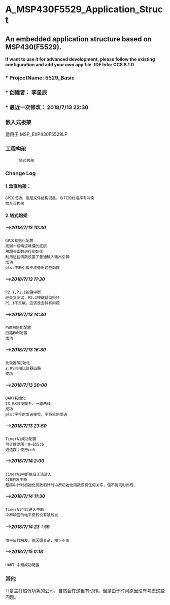  A_MSP430F5529_Application_Struct
 =================================
An embedded application structure based on MSP430(F5529).
--------------------------------------------------------
**If want to use it for advanced development, please follow the existing configuration and add your own app file.**
**IDE Info: CCS 8.1.0**

### *  ProjectName: 	5529_Basic
### *  创建者：		李星辰
### *  最近一次修改：	2018/7/13 22:30

### 嵌入式板架
适用于  MSP_EXP430F5529LP

### 工程构架
	      塔式构架

### Change Log
#### 1.垂直构架：
	GPIO成功，但是文件结构混乱，与TI的标准库有冲突
	放弃该构架
#### 2.塔式购架
##### -->2018/7/13 10:30
	GPIO初始化配置
	找到一份晦涩难懂的底层
	用超长函数进行初始化
	利用这些函数设置了普通输入输出引脚
	成功
	pls:中断引脚不准备用这些函数

##### -->2018/7/13 11:30
	P2.1,P1.1按键中断
	经交叉测试，P2.1按键疑似损坏
	P1.1不灵敏，应该是去抖有问题

##### -->2018/7/13 14:30
	PWM初始化配置
	四路PWM配置
	成功

##### -->2018/7/13 16:30
	比较器B初始化
	2.0V同相比较器四路
	成功

##### -->2018/7/13 20:00
	UART初始化
	TX,RX收发握手，一路两线
	成功
	pls:字符的发送接受，字符串的发送

##### -->2018/7/13 23:50
	TimerA1成功配置
	可计数范围：0~65536
	通道数：使用cc0

##### -->2018/7/14 2:00 
	TimerA1中断依旧无法进入
	CC0触发中断
	程序中计时初始化函数和计时中断初始化函数没有任何关系，但不能同时出现

##### -->2018/7/14 11:30
	TimerA1可以进入中断
	中断响应的电平反转没有被触发

##### -->2018/7/14 23：59
	电平反转触发，原因很复杂，按下不表

##### -->2018/7/15 0:18
	UART 中断成功配置
  
  
### 其他
TI是主打超低功耗的公司，自然会在这里有动作。但是由于时间原因没有考虑这些问题。
